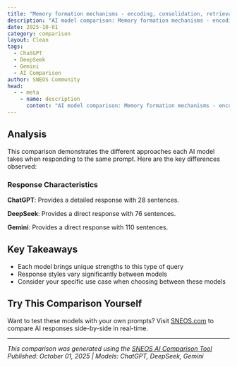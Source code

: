 ```yaml
---
title: "Memory formation mechanisms - encoding, consolidation, retrieval"
description: "AI model comparison: Memory formation mechanisms - encoding, consolidation, retrieval..."
date: 2025-10-01
category: comparison
layout: Clean
tags:
  - ChatGPT
  - DeepSeek
  - Gemini
  - AI Comparison
author: SNEOS Community
head:
  - - meta
    - name: description
      content: "AI model comparison: Memory formation mechanisms - encoding, consolidation, retrieval..."
---
```


<ChatComparison
  title="Memory formation mechanisms - encoding, consolidation, retrieval"
  prompt="Memory formation mechanisms - encoding, consolidation, retrieval"
  :responses='{"ChatGPT": "Certainly! Here is an overview of the key mechanisms involved in memory formation: encoding, consolidation, and retrieval.\n\n### 1. Encoding\n- **Definition:** Encoding is the process by which sensory input is transformed into a form that can be stored in the brain.\n- **Function:** It involves converting external stimuli (such as sights, sounds, and smells) into a neural code.\n- **Types of Encoding:**\n - *Visual encoding:* Processing images and visual sensory information.\n - *Acoustic encoding:* Processing sounds, especially language.\n - *Semantic encoding:* Processing the meaning of information.\n- **Brain Areas Involved:** \n - Hippocampus plays a crucial role in forming new memories.\n - Sensory cortices process the initial sensory input.\n\n### 2. Consolidation\n- **Definition:** Consolidation refers to the process by which encoded information becomes stable and is stored in long-term memory.\n- **Phases:**\n - *Synaptic consolidation:* Occurs within minutes to hours after learning and involves strengthening synapses (LTP - long-term potentiation).\n - *Systems consolidation:* Takes place over days to years and involves the gradual reorganization of memories from the hippocampus to the neocortex for permanent storage.\n- **Mechanisms:**\n - Protein synthesis is essential for stabilizing synaptic changes.\n - Sleep plays a critical role in consolidation by promoting neural replay and memory stabilization.\n- **Brain Areas Involved:**\n - Hippocampus initially, then cortical areas as memories become more permanent.\n\n### 3. Retrieval\n- **Definition:** Retrieval is the process of accessing and bringing stored memories into conscious awareness.\n- **Types of Retrieval:**\n - *Recall:* Producing information from memory without cues.\n - *Recognition:* Identifying previously learned information with the help of cues.\n- **Factors Influencing Retrieval:**\n - Retrieval cues and context can improve recall.\n - Interference and decay can impair retrieval.\n- **Brain Areas Involved:**\n - Prefrontal cortex for strategic retrieval processes.\n - Hippocampus and related medial temporal lobe structures assist in reconstructing the memory.\n\n---\n\n### Summary Table\n\n| Mechanism | Description | Key Brain Areas | Timeframe |\n|-----------------|----------------------------------------------|----------------------------|----------------------------------|\n| Encoding | Transforming sensory input into neural code | Hippocampus, sensory cortices | Immediate |\n| Consolidation | Stabilizing and storing memories long-term | Hippocampus, neocortex | Minutes to years |\n| Retrieval | Accessing stored memories | Hippocampus, prefrontal cortex | On demand |\n\n---\n\nIf you\u0027d like, I can provide more detailed information or discuss specific types of memory (e.g., episodic, procedural) related to these processes.", "DeepSeek": "Of course. This is a fantastic and fundamental topic in neuroscience and psychology. Let\u0027s break down the three core mechanisms of memory: **Encoding, Consolidation, and Retrieval**.\n\nThink of memory like using a computer:\n* **Encoding** is typing the information and saving the file.\n* **Consolidation** is the computer backing up that file to the cloud and organizing it so it doesn\u0027t get corrupted or lost.\n* **Retrieval** is finding and opening the file again when you need it.\n\n---\n\n### 1. Encoding: The \u0022Getting In\u0022 Phase\n\nEncoding is the initial process of perceiving information and converting it into a construct that can be stored in the brain. It\u0027s the first step of creating a new memory.\n\n**Key Concepts:**\n* **Attention is the Gatekeeper:** You can only encode what you pay attention to. This is why \u0022multitasking\u0022 is so detrimental to memory formation.\n* **Levels of Processing:** The way you process information determines how well it\u0027s encoded.\n * **Shallow Processing:** Encoding based on superficial sensory characteristics (e.g., the font a word is written in, the sound of a word). Leads to weak memory.\n * **Deep Processing:** Encoding based on meaning, context, and relevance (e.g., connecting a new fact to something you already know, creating a story). Leads to strong, durable memories.\n* **Elaborative Rehearsal:** This is the active process of linking new information to existing knowledge. For example, when you meet someone named \u0022Mr. Baker,\u0022 you remember him by thinking of a person baking bread, rather than just repeating the name.\n\n**Biological Basis (The \u0022Hardware\u0022):**\n* The **Hippocampus**, located in the medial temporal lobe, is the central hub for forming new *declarative* (fact-based) memories.\n* Sensory information from your senses (sight, sound, etc.) converges in the hippocampus, which binds these disparate elements into a single, coherent memory trace (or engram).\n* Neurons strengthen their connections through a process called **Long-Term Potentiation (LTP)**, which is considered the cellular basis for learning and memory.\n\n---\n\n### 2. Consolidation: The \u0022Sticking\u0022 Phase\n\nConsolidation is the process by which a fragile, temporary memory trace is stabilized and strengthened into a more permanent, long-lasting state. This makes the memory resistant to interference and forgetting.\n\n**Key Concepts:**\n* **Two Main Types:**\n 1. **Synaptic Consolidation:** Happens rapidly over minutes to hours at the synapse level. It\u0027s the initial strengthening of neural connections, primarily through LTP.\n 2. **Systems Consolidation:** A slower process that takes days to years. It involves the gradual reorganization of brain networks that support the memory.\n* **The Role of Sleep:** Sleep, particularly **deep (slow-wave) sleep** and **REM sleep**, is critical for memory consolidation. During sleep, the brain:\n * Replays the day\u0027s experiences, strengthening important memories.\n * Transfers memories from the temporary storage of the **hippocampus** to the long-term storage of the **cerebral cortex** (especially the neocortex).\n * Prunes away less important connections.\n\n**Biological Basis (The \u0022Reorganization\u0022):**\n* **Hippocampus-Dependent Phase:** Initially, the hippocampus acts as an \u0022index\u0022 or \u0022pointer\u0022 to the memory traces stored in various cortical areas (e.g., visual cortex for images, auditory cortex for sounds).\n* **Hippocampus-Independent Phase:** Over time, through systems consolidation, the direct connections between the cortical areas strengthen. Eventually, the cortex can retrieve the memory independently, and the hippocampus is no longer required. This is why you can remember your childhood home (a very old memory) even if your hippocampus is damaged, but you can\u0027t form new memories.\n\n---\n\n### 3. Retrieval: The \u0022Getting Out\u0022 Phase\n\nRetrieval is the process of accessing and bringing stored information from long-term memory back into conscious awareness.\n\n**Key Concepts:**\n* **It\u0027s a Reconstruction, Not a Replay:** Retrieval is not like playing a video file. It\u0027s an active process of reconstructing the memory from the stored fragments, which makes it susceptible to distortion and errors.\n* **Cues are Crucial:** Retrieval is highly cue-dependent. A cue is any stimulus that helps you access a memory (e.g., a smell, a song, a location, a question on an exam).\n* **Retrieval Shapes Memory:** The act of retrieving a memory actually strengthens it, a phenomenon known as the **testing effect** or *retrieval practice*. This is why studying by taking practice tests is more effective than just re-reading notes.\n\n**Types of Retrieval:**\n* **Recall:** Retrieving information without any external cues (e.g., essay questions, filling in the blank).\n* **Recognition:** Identifying information after encountering it again (e.g., multiple-choice questions). This is generally easier than recall.\n* **Relearning:** Learning information that you\u0027ve previously learned. It typically takes less time to relearn something, demonstrating that the memory was still there, even if you couldn\u0027t recall it.\n\n**Biological Basis (The \u0022Search Function\u0022):**\n* The **Prefrontal Cortex** is heavily involved in the strategic search for memories. It helps organize and direct the retrieval process.\n* When a memory is retrieved, it enters a labile (malleable) state and must be **reconsolidated** to be stored again. During this window, the memory can be updated, strengthened, or even weakened, which has profound implications for treating disorders like PTSD.\n\n---\n\n### Summary Table\n\n| Mechanism | Core Function | Key Brain Structure(s) | Real-World Analogy |\n| :--- | :--- | :--- | :--- |\n| **Encoding** | Transforming sensory input into a brain code. | **Hippocampus**, Sensory Cortices | **Typing \u0026 Saving a Document** |\n| **Consolidation** | Stabilizing and integrating the memory for long-term storage. | **Hippocampus** -\u003E **Neocortex** (aided by sleep) | **Backing up to the Cloud \u0026 Organizing Files** |\n| **Retrieval** | Accessing and reconstructing the stored memory. | **Prefrontal Cortex**, **Neocortex** | **Searching for and Opening the File** |\n\n**Clinical Connection:** Understanding these mechanisms explains conditions like **Anterograde Amnesia** (inability to form *new* memories, as seen in the famous patient H.M.), where the hippocampus is damaged, disrupting encoding and consolidation. **Retrograde Amnesia** (loss of memories *before* an injury) often affects recently formed memories that haven\u0027t finished consolidating, while sparing very old, fully consolidated ones.", "Gemini": "Okay, let\u0027s break down the mechanisms of memory formation: encoding, consolidation, and retrieval. These are the three crucial stages that work together to allow us to learn, retain, and recall information.\n\n**1. Encoding: Getting Information In**\n\n* **Definition:** Encoding is the initial processing of information that leads to a representation in memory. It\u0027s the process of transforming sensory information into a form that can be stored in the brain. Think of it as translating experiences into a language your brain understands.\n\n* **Key Processes Involved:**\n\n * **Attention:** A prerequisite for encoding. We can only encode information that we are paying attention to. If you\u0027re distracted, you\u0027re less likely to encode information effectively.\n * **Sensory Memory:** Briefly holds sensory information (visual, auditory, tactile, etc.). Information in sensory memory decays very quickly unless it\u0027s attended to and moved to short-term/working memory.\n * **Working Memory (Short-Term Memory):** A temporary storage system that actively holds and manipulates information. It\u0027s where we rehearse, elaborate, and integrate new information with existing knowledge. Working memory has limited capacity.\n * **Elaboration:** Connecting new information to existing knowledge. The more connections you make, the better the encoding.\n * **Organization:** Structuring and organizing information into meaningful groups or categories.\n * **Imagery:** Creating mental images to represent information. This can be particularly effective for encoding visual information.\n * **Levels of Processing:**\n * **Shallow Processing:** Focusing on superficial aspects of information (e.g., the appearance of words). Leads to weaker memory traces.\n * **Deep Processing:** Focusing on the meaning and significance of information (e.g., understanding the concepts). Leads to stronger memory traces.\n * **Emotion:** Emotional events are often encoded more strongly due to the involvement of the amygdala.\n\n* **Brain Regions Involved:**\n\n * **Hippocampus:** Crucial for encoding new declarative memories (facts and events).\n * **Prefrontal Cortex:** Important for working memory, attention, and strategic encoding processes.\n * **Sensory Cortices:** Process sensory information and contribute to encoding.\n * **Amygdala:** Processes emotional information and enhances encoding of emotional memories.\n\n* **Factors Affecting Encoding:**\n\n * **Attention Level:** Being focused increases encoding efficiency.\n * **Motivation:** A desire to learn or remember something improves encoding.\n * **Prior Knowledge:** Having existing knowledge about a topic makes it easier to encode new information related to it.\n * **Stress and Anxiety:** High levels of stress can impair encoding.\n * **Substances:** Drugs and alcohol can significantly disrupt encoding processes.\n\n**2. Consolidation: Solidifying the Memory Trace**\n\n* **Definition:** Consolidation is the process by which a newly formed memory becomes more stable and resistant to disruption. It\u0027s like turning a wet cement footprint into a hardened stone imprint. It strengthens the memory trace over time.\n\n* **Key Processes Involved:**\n\n * **Synaptic Consolidation:** Occurs within the first few hours after learning. Involves changes at the synapses (connections between neurons) that strengthen the connections related to the memory.\n * **Systems Consolidation:** A slower process that can take weeks, months, or even years. Involves the gradual transfer of memory from the hippocampus to other brain regions, particularly the cortex. The hippocampus initially plays a crucial role in memory storage, but over time, the cortex takes over, making the memory more independent of the hippocampus.\n * **Reactivation:** During sleep and wakeful rest, the brain reactivates the neural patterns associated with the memory. This reactivation strengthens the connections and helps to integrate the memory into existing knowledge networks.\n * **Sleep:** Sleep plays a vital role in consolidation. Different stages of sleep (e.g., slow-wave sleep, REM sleep) contribute to different aspects of consolidation.\n * **Rehearsal and Retrieval:** Actively retrieving and thinking about the memory can promote consolidation.\n\n* **Brain Regions Involved:**\n\n * **Hippocampus:** Initially crucial for consolidation, especially during systems consolidation. It acts as a temporary storage site and facilitator of memory transfer.\n * **Cortex (various regions):** The final destination for many consolidated memories, especially declarative memories. Specific cortical areas involved depend on the type of memory (e.g., visual cortex for visual memories).\n * **Thalamus:** Relays sensory and motor signals and also contributes to memory consolidation.\n\n* **Factors Affecting Consolidation:**\n\n * **Sleep Quality and Quantity:** Adequate sleep is essential for proper consolidation.\n * **Rehearsal and Retrieval Practice:** Actively recalling the information strengthens the memory trace.\n * **Stress:** Chronic stress can impair consolidation.\n * **Interference:** Learning new information shortly after the initial encoding can interfere with consolidation.\n * **Age:** Consolidation processes may be less efficient in older adults.\n * **Neurological conditions:** Some neurological disorders can affect memory consolidation.\n\n**3. Retrieval: Accessing Stored Information**\n\n* **Definition:** Retrieval is the process of accessing and bringing to mind previously stored information. It\u0027s like finding a specific file on your computer\u0027s hard drive.\n\n* **Key Processes Involved:**\n\n * **Retrieval Cues:** Stimuli that trigger the recall of a memory. These cues can be internal (e.g., thoughts, emotions) or external (e.g., smells, sights, sounds).\n * **Context:** The environment and circumstances in which the memory was encoded. Retrieving a memory in a similar context to where it was encoded can improve recall (context-dependent memory).\n * **State-Dependent Memory:** Recall is best if the emotional or physical state at the time of retrieval matches the state at the time of encoding.\n * **Reconstruction:** Memory is not a perfect recording of the past. Instead, it\u0027s a reconstructive process, meaning that we piece together fragments of information to create a coherent memory. This can lead to inaccuracies and distortions.\n * **Recognition:** Identifying something as familiar (e.g., recognizing a face).\n * **Recall:** Retrieving information from memory without explicit cues (e.g., answering an essay question).\n\n* **Brain Regions Involved:**\n\n * **Prefrontal Cortex:** Plays a critical role in initiating and guiding retrieval. It helps to search for and select relevant memories.\n * **Hippocampus:** Involved in the retrieval of episodic memories (memories of personal experiences). It helps to reinstate the pattern of activity that was present during encoding.\n * **Cortex (various regions):** Stores and retrieves different types of information. For example, the visual cortex is involved in retrieving visual memories.\n\n* **Factors Affecting Retrieval:**\n\n * **Retrieval Cues:** The presence and quality of retrieval cues strongly influence retrieval success.\n * **Strength of the Memory Trace:** Stronger memory traces are easier to retrieve.\n * **Interference:** Other memories can interfere with the retrieval of a specific memory.\n * **Proactive interference:** Prior learning interferes with new learning.\n * **Retroactive interference:** New learning interferes with prior learning.\n * **Stress and Anxiety:** High levels of stress can impair retrieval.\n * **Age:** Retrieval processes may become less efficient in older adults.\n * **Context:** Retrieving a memory in a similar context to where it was encoded can improve recall.\n * **Frequency of Retrieval:** The more often a memory is retrieved, the easier it becomes to retrieve it in the future. This is related to the concept of \u0022retrieval practice.\u0022\n\n**In Summary:**\n\n* **Encoding:** How information gets into the brain in the first place.\n* **Consolidation:** How the memory becomes stable and long-lasting.\n* **Retrieval:** How we access and bring the memory back to conscious awareness.\n\nThese three stages are interconnected and essential for memory formation. Problems with any of these stages can lead to memory difficulties. Understanding these mechanisms is crucial for understanding how memory works, how it can be improved, and how it can be affected by injury, disease, and aging.\n"}' 
  published-date="11:56"
/>

## Analysis

This comparison demonstrates the different approaches each AI model takes when responding to the same prompt. Here are the key differences observed:

### Response Characteristics

**ChatGPT**: Provides a detailed response with 28 sentences. 

**DeepSeek**: Provides a direct response with 76 sentences. 

**Gemini**: Provides a direct response with 110 sentences. 

## Key Takeaways

- Each model brings unique strengths to this type of query
- Response styles vary significantly between models
- Consider your specific use case when choosing between these models

## Try This Comparison Yourself

Want to test these models with your own prompts? Visit [SNEOS.com](https://sneos.com) to compare AI responses side-by-side in real-time.

---

*This comparison was generated using the [SNEOS AI Comparison Tool](https://sneos.com)*
*Published: October 01, 2025 | Models: ChatGPT, DeepSeek, Gemini*
